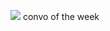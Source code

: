![](https://media.discordapp.net/attachments/965446004755275826/1263981911814967450/Screenshot_2024-07-19_212051.png?ex=669c3663&is=669ae4e3&hm=49bc3aa9ccbed52e7c35561d8444bf9c8c5ddca65d1736ef7400ccc23eb03159&=&format=webp&quality=lossless)
convo of the week
